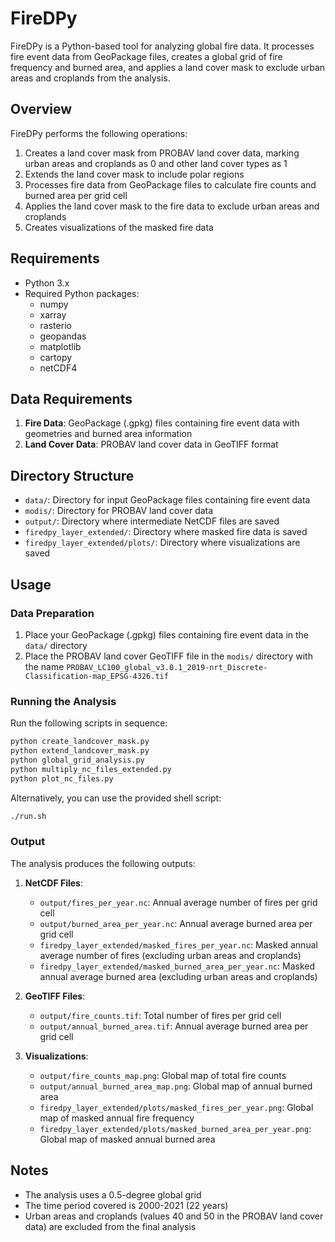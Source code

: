 # FireDPy

FireDPy is a Python-based tool for analyzing global fire data. It processes fire event data from GeoPackage files, creates a global grid of fire frequency and burned area, and applies a land cover mask to exclude urban areas and croplands from the analysis.

## Overview

FireDPy performs the following operations:

1. Creates a land cover mask from PROBAV land cover data, marking urban areas and croplands as 0 and other land cover types as 1
2. Extends the land cover mask to include polar regions
3. Processes fire data from GeoPackage files to calculate fire counts and burned area per grid cell
4. Applies the land cover mask to the fire data to exclude urban areas and croplands
5. Creates visualizations of the masked fire data

## Requirements

- Python 3.x
- Required Python packages:
  - numpy
  - xarray
  - rasterio
  - geopandas
  - matplotlib
  - cartopy
  - netCDF4

## Data Requirements

1. **Fire Data**: GeoPackage (.gpkg) files containing fire event data with geometries and burned area information
2. **Land Cover Data**: PROBAV land cover data in GeoTIFF format

## Directory Structure

- `data/`: Directory for input GeoPackage files containing fire event data
- `modis/`: Directory for PROBAV land cover data
- `output/`: Directory where intermediate NetCDF files are saved
- `firedpy_layer_extended/`: Directory where masked fire data is saved
- `firedpy_layer_extended/plots/`: Directory where visualizations are saved

## Usage

### Data Preparation

1. Place your GeoPackage (.gpkg) files containing fire event data in the `data/` directory
2. Place the PROBAV land cover GeoTIFF file in the `modis/` directory with the name `PROBAV_LC100_global_v3.0.1_2019-nrt_Discrete-Classification-map_EPSG-4326.tif`

### Running the Analysis

Run the following scripts in sequence:

```bash
python create_landcover_mask.py
python extend_landcover_mask.py
python global_grid_analysis.py
python multiply_nc_files_extended.py
python plot_nc_files.py
```

Alternatively, you can use the provided shell script:

```bash
./run.sh
```

### Output

The analysis produces the following outputs:

1. **NetCDF Files**:
   - `output/fires_per_year.nc`: Annual average number of fires per grid cell
   - `output/burned_area_per_year.nc`: Annual average burned area per grid cell
   - `firedpy_layer_extended/masked_fires_per_year.nc`: Masked annual average number of fires (excluding urban areas and croplands)
   - `firedpy_layer_extended/masked_burned_area_per_year.nc`: Masked annual average burned area (excluding urban areas and croplands)

2. **GeoTIFF Files**:
   - `output/fire_counts.tif`: Total number of fires per grid cell
   - `output/annual_burned_area.tif`: Annual average burned area per grid cell

3. **Visualizations**:
   - `output/fire_counts_map.png`: Global map of total fire counts
   - `output/annual_burned_area_map.png`: Global map of annual burned area
   - `firedpy_layer_extended/plots/masked_fires_per_year.png`: Global map of masked annual fire frequency
   - `firedpy_layer_extended/plots/masked_burned_area_per_year.png`: Global map of masked annual burned area

## Notes

- The analysis uses a 0.5-degree global grid
- The time period covered is 2000-2021 (22 years)
- Urban areas and croplands (values 40 and 50 in the PROBAV land cover data) are excluded from the final analysis
